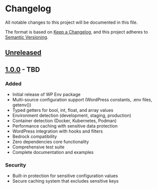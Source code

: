 # Changelog

All notable changes to this project will be documented in this file.

The format is based on [Keep a Changelog](https://keepachangelog.com/en/1.0.0/),
and this project adheres to [Semantic Versioning](https://semver.org/spec/v2.0.0.html).

## [Unreleased]

## [1.0.0] - TBD

### Added
- Initial release of WP Env package
- Multi-source configuration support (WordPress constants, .env files, getenv())
- Typed getters for bool, int, float, and array values
- Environment detection (development, staging, production)
- Container detection (Docker, Kubernetes, Podman)
- Performance caching with sensitive data protection
- WordPress integration with hooks and filters
- Bedrock compatibility
- Zero dependencies core functionality
- Comprehensive test suite
- Complete documentation and examples

### Security
- Built-in protection for sensitive configuration values
- Secure caching system that excludes sensitive keys

[Unreleased]: https://github.com/wp-spaghetti/wp-env/compare/v1.0.0...HEAD
[1.0.0]: https://github.com/wp-spaghetti/wp-env/releases/tag/v1.0.0